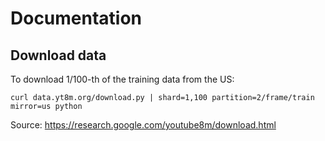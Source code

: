 # Documentation

## Download data
To download 1/100-th of the training data from the US:
```shell
curl data.yt8m.org/download.py | shard=1,100 partition=2/frame/train mirror=us python
```
Source: https://research.google.com/youtube8m/download.html




